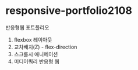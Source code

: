 # responsive-portfolio2108
반응형웹 포트폴리오

1. flexbox 레이아웃
2. 교차배치(Z) - flex-direction
3. 스크롤시 애니메이션
4. 미디어쿼리 반응형 웹
